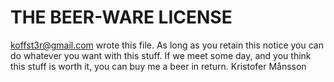 # THE BEER-WARE LICENSE
<koffst3r@gmail.com> wrote this file. As long as you retain this notice you
can do whatever you want with this stuff. If we meet some day, and you think
this stuff is worth it, you can buy me a beer in return. Kristofer Månsson
 